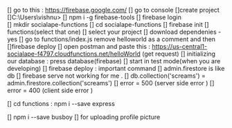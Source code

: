 [] go to this : https://firebase.google.com/
[] go to console 
[]create project
[]C:\Users\vishnu> 
[]   npm i -g firebase-tools
[]  firebase login  
[]  mkdir socialape-functions 
[]  cd  socialape-functions 
[] firebase init 
[] functions(select that one)
[] select your project 
[] download dependenies - yes
[] go to functions/index.js remove helloworld as a comment and then 
[]firebase deploy
[] open postman and paste this : https://us-central1-socialape-f4797.cloudfunctions.net/helloWorld  (get request)
[] initializing our database : press database(firebase)
[] start in test mode(when you are developing)
[] firebase deploy : important command 
[] admin.firestore is like db 
[] firebase serve not working for me .
[] db.collection('screams') = admin.firestore.collection('screams') 
[] error = 500 (server side error )
[]  error = 400 (client side error )


[] cd functions : npm i --save express


[] npm i --save busboy 
[] for uploading profile picture

   